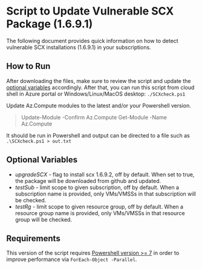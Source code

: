 # Script to Update Vulnerable SCX Package (1.6.9.1)
The following document provides quick information on how to detect vulnerable SCX installations (1.6.9.1) in your subscriptions.

## How to Run

After downloading the files, make sure to review the script and update the [optional variables](#optional-variables) accordingly. After that, you can run this script from cloud shell in Azure portal or Windows/Linux/MacOS desktop: `./SCXcheck.ps1`

Update Az.Compute modules to the latest and/or your Powershell version.

  > Update-Module -Confirm Az.Compute
  > Get-Module -Name Az.Compute

It should be run in Powershell and output can be directed to a file such as `.\SCXcheck.ps1 > out.txt`

## Optional Variables

- *upgradeSCX* - flag to install scx 1.6.9.2, off by default. When set to true, the package will be downloaded from github and updated.
- *testSub* - limit scope to given subscription, off by default. When a subscription name is provided, only VMs/VMSSs in that subscription will be checked.
- *testRg* - limit scope to given resource group, off by default. When a resource group name is provided, only VMs/VMSSs in that resource group will be checked.

## Requirements

This version of the script requires [Powershell version >= 7](https://docs.microsoft.com/en-us/powershell/scripting/whats-new/migrating-from-windows-powershell-51-to-powershell-7?view=powershell-7.1) in order to improve performance via `ForEach-Object -Parallel`.